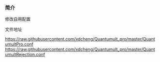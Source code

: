 ### 简介

修改自用配置

文件地址

https://raw.githubusercontent.com/xdcheng/Quantumult_pro/master/QuantumultPro.conf
https://raw.githubusercontent.com/xdcheng/Quantumult_pro/master/QuantumultRejection.conf
